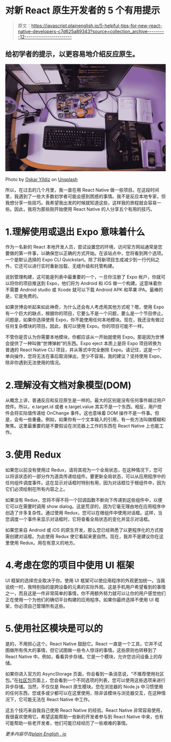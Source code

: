 # 对新 React 原生开发者的 5 个有用提示

> 原文：<https://javascript.plainenglish.io/5-helpful-tips-for-new-react-native-developers-c7d625a89343?source=collection_archive---------12----------------------->

## 给初学者的提示，以更容易地介绍反应原生。

![](img/9204513cff528ae26e07ba3a79b69b16.png)

Photo by [Oskar Yildiz](https://unsplash.com/@oskaryil?utm_source=medium&utm_medium=referral) on [Unsplash](https://unsplash.com?utm_source=medium&utm_medium=referral)

所以，在过去的几个月里，我一直在用 React Native 做一些项目。在这段时间里，我遇到了一些大多数初学者可能会感到困惑的事情。我不是反应本地专家，但我想分享一些技巧。我希望我出发的时候就知道这些，这样我的旅程就会容易一些。因此，我将为那些刚开始使用 React Native 的人分享五个有用的技巧。

# 1.理解使用或退出 Expo 意味着什么

作为一名新的 React 本地开发人员，尝试设置您的环境，访问官方网站通常是您要做的第一件事，以确保您以正确的方式开始。在该站点中，您将看到两个选项。一个是默认选择的 Expo CLI Quickstart。除了将新项目生成减少到一行代码之外，它还可以进行实时重新加载、无缝升级和托管构建。

说到管理构建，这可能是列表中最重要的一个，一旦你注册了 Expo 帐户，你就可以将你的项目推送到 Expo，他们将为 Android 和 iOS 做一个构建。这意味着你不需要 Android studio 或 Xcode 就可以下载 Android APK 和苹果 IPA。最棒的是，它是免费的。

如果世博会听起来如此神奇，为什么还会有人考虑用其他方式呢？嗯，使用 Expo 有一个巨大的缺点，根据你的项目，它要么不是一个问题，要么是一个节目停止。问题是，如果你选择使用 Expo，你不能使用任何本地模块。现在，我还没有做过任何复杂模块的项目。因此，我可以使用 Expo。你的项目可能不一样。

不管你是否认为你需要本地模块，你都应该从一开始就使用 Expo。那是因为世博会提供了一种叫做“世博弹射”的东西。Expo eject 本质上是将 Expo 项目转换为普通的 React Native CLI 项目，并从等式中完全删除 Expo。请记住，这是一个单向操作，您将无法在事后取消弹出，至少不容易。我的建议？坚持使用 Expo，除非你遇到无法使用的情况。

# 2.理解没有文档对象模型(DOM)

从概念上讲，普通反应和反应原生是一样的。最大的区别是没有任何事件越过用户控件。所以，e.target.id 或者 e.target.value 其实不是一个东西。相反，用户控件会将实际值传递给 OnChange 事件。这也意味着 DOM 操作不是一件事。但是，会有一些重叠。例如，如果你有一个文本输入的引用，有一些方法叫做模糊和聚焦。这里最重要的是不要假设在浏览器上工作的东西在 React Native 上也能工作。

# 3.使用 Redux

如果您以前没有使用过 Redux，请将其视为一个全局状态，在这种情况下，您可以将该状态的一部分作为道具传递给组件。要更新全局状态，可以从应用程序中的任何组件调度事件。这在显示对话框时特别有用，因为对话框位于根组件中，因为它们必须绘制在所有内容之上。

如果没有 Redux，您将不得不将一个回调函数不断向下传递到这些组件中，以便它可以在需要时调用 show dialog。这是荒谬的，因为它毫无理由地在应用程序中创造了许多复杂性。通过使用 Redux，您可以在根组件中使用对话框。这样，当您调度一个事件来显示对话框时，它将查看全局状态的变化并显示对话框。

如果您来自 Android 或 iOS 的原生开发，那么您已经熟悉了以更程序化的方式按需创建对话框。为此使用 Redux 使它看起来更自然。现在，我并不是建议你在这里使用 Redux。用在有意义的地方。

# 4.考虑在您的项目中使用 UI 框架

UI 框架的选择完全取决于你。使用 UI 框架可以使应用程序的外观更加统一。当我说统一时，我特别指的是跨设备的元素的实际外观。这是手机用户希望看到的事情之一，而且这是一件非常简单的事情，你不用额外努力就可以让你的用户感觉他们正在使用一个为他们的确切平台构建的应用程序。如果你最终选择不使用 UI 框架，你必须自己管理所有这些。

# 5.使用社区模块是可以的

是的，不用担心这个。React Native 鼓励它。React 一直是一个工具，它并不试图做所有伟大的事情，但它试图做一些令人惊讶的事情。这些原则也转移到了 React Native 中。例如，看看异步存储。它是一个模块，允许您访问设备上的存储。

如果你进入官方的 AsyncStorage 页面，你会看到一条消息说，“不推荐使用社区包。”在[社区包](https://reactnative.directory/?search=storage)页面上，您会看到一个不同选项的列表，您可以使用这些选项来进行异步存储。当然，不仅仅是 React 原生模块。您在浏览器的 Node.js 中习惯使用的任何东西，您或多或少都可以在这里使用，除非该模块与浏览器交互，在这种情况下，它可能无法在 React Native 中工作。

这五个技巧来自我自己使用 React Native 的经验。React Native 非常容易使用，我很喜欢使用它。希望这能帮助一些新的开发者参与到 React Native 中来，也有可能帮助一些老开发者，他们可能已经经历了一些艰难的事情。

*更多内容尽在*[*plain English . io*](http://plainenglish.io/)